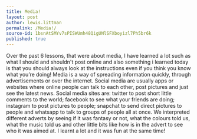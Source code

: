 ```yaml
---
title: Media!
layout: post
author: lewis.littman
permalink: /Media!/
source-id: 1bsnAtSMYv7sPISWUmh48QigUNlSFXboyizl7Ph5br6k
published: true
---
```

Over the past 6 lessons, that were about media, I have learned a lot such as what I should and shouldn't post online and also something i learned today is that you should always look at the instructions even if you think you know what you’re doing! Media is a way of spreading information quickly, through advertisements or over the internet. Social media are usually apps or websites where online people can talk to each other, post pictures and just see the latest news. Social media sites are: twitter to post short little comments to the world; facebook to see what your friends are doing; instagram to post pictures to people; snapchat to send direct pictures to people and whatsapp to talk to groups of people all at once. We interpreted different adverts by seeing if it was fantasy or not, what the colours told us, what the music told us and other little bits like how is in the advert to see who it was aimed at. I learnt a lot and it was fun at the same time!

